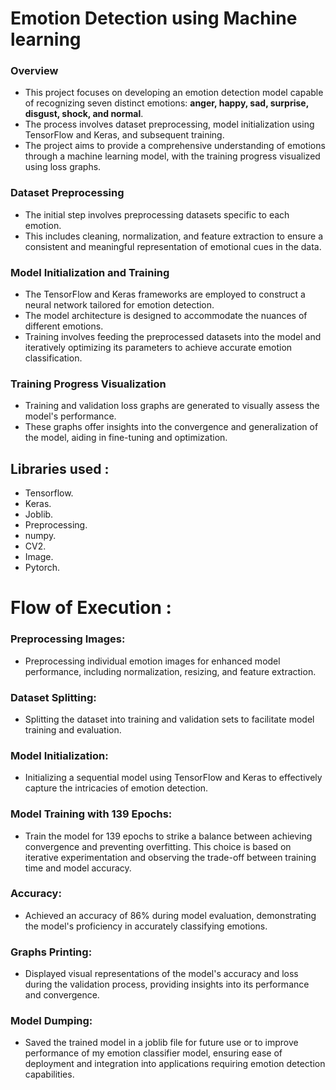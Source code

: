 
# Emotion Detection using Machine learning

### Overview
- This project focuses on developing an emotion detection model capable of recognizing seven distinct emotions: 
**anger, happy, sad, surprise, disgust, shock, and normal**. 
- The process involves dataset preprocessing, model initialization using TensorFlow and Keras, and subsequent training.
- The project aims to provide a comprehensive understanding of emotions through a machine learning model, with the training progress visualized using loss graphs.

### Dataset Preprocessing
- The initial step involves preprocessing datasets specific to each emotion. 
- This includes cleaning, normalization, and feature extraction to ensure a consistent and meaningful representation of emotional cues in the data.

### Model Initialization and Training
- The TensorFlow and Keras frameworks are employed to construct a neural network tailored for emotion detection. 
- The model architecture is designed to accommodate the nuances of different emotions. 
- Training involves feeding the preprocessed datasets into the model and iteratively optimizing its parameters to achieve accurate emotion classification.

### Training Progress Visualization
- Training and validation loss graphs are generated to visually assess the model's performance. 
- These graphs offer insights into the convergence and generalization of the model, aiding in fine-tuning and optimization.

## Libraries used : 
- Tensorflow.
- Keras.
- Joblib.
- Preprocessing.
- numpy.
- CV2.
- Image.
- Pytorch.

# Flow of Execution : 
### Preprocessing Images:
- Preprocessing individual emotion images for enhanced model performance, including normalization, resizing, and feature extraction.

### Dataset Splitting:
- Splitting the dataset into training and validation sets to facilitate model training and evaluation.

### Model Initialization:
- Initializing a sequential model using TensorFlow and Keras to effectively capture the intricacies of emotion detection.

### Model Training with 139 Epochs:
- Train the model for 139 epochs to strike a balance between achieving convergence and preventing overfitting. This choice is based on iterative experimentation and observing the trade-off between training time and model accuracy.

### Accuracy: 
- Achieved an accuracy of 86% during model evaluation, demonstrating the model's proficiency in accurately classifying emotions.

### Graphs Printing:
- Displayed visual representations of the model's accuracy and loss during the validation process, providing insights into its performance and convergence.

### Model Dumping:
- Saved the trained model in a joblib file for future use or to improve performance of my emotion classifier model, ensuring ease of deployment and integration into applications requiring emotion detection capabilities.
